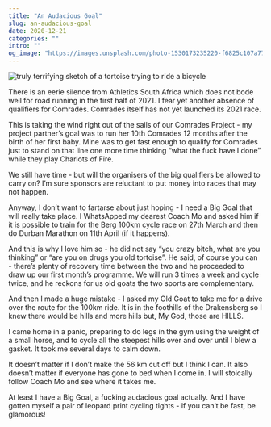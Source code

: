 ```yaml
---
title: "An Audacious Goal"
slug: an-audacious-goal
date: 2020-12-21
categories: ""
intro: ""
og_image: "https://images.unsplash.com/photo-1530173235220-f6825c107a77?ixlib=rb-1.2.1&ixid=MXwxMjA3fDB8MHxwaG90by1wYWdlfHx8fGVufDB8fHw%3D&w=1200&h=630&fit=crop"
---
```


<img src="https://res.cloudinary.com/dy6grlu8z/image/upload/v1608511173/h8tojovnb6icj4rmclp6.jpg" alt="truly terrifying sketch of a tortoise trying to ride a bicycle" />

There is an eerie silence from Athletics South Africa which does not bode well for road running in the first half of 2021. I fear yet another absence of qualifiers for Comrades. Comrades itself has not yet launched its 2021 race.

This is taking the wind right out of the sails of our Comrades Project - my project partner’s goal was to run her 10th Comrades 12 months after the birth of her first baby. Mine was to get fast enough to qualify for Comrades just to stand on that line one more time thinking “what the fuck have I done” while they play Chariots of Fire.

We still have time - but will the organisers of the big qualifiers be allowed to carry on? I’m sure sponsors are reluctant to put money into races that may not happen.

Anyway, I don’t want to fartarse about just hoping - I need a Big Goal that will really take place. I WhatsApped my dearest Coach Mo and asked him if it is possible to train for the Berg 100km cycle race on 27th March and then do Durban Marathon on 11th April (if it happens).

And this is why I love him so - he did not say “you crazy bitch, what are you thinking” or “are you on drugs you old tortoise”. He said, of course you can - there’s plenty of recovery time between the two and he proceeded to draw up our first month’s programme. We will run 3 times a week and cycle twice, and he reckons for us old goats the two sports are complementary.

And then I made a huge mistake - I asked my Old Goat to take me for a drive over the route for the 100km ride. It is in the foothills of the Drakensberg so I knew there would be hills and more hills but, My God, those are HILLS.

I came home in a panic, preparing to do legs in the gym using the weight of a small horse, and to cycle all the steepest hills over and over until I blew a gasket. It took me several days to calm down.

It doesn’t matter if I don’t make the 56 km cut off but I think I can. It also doesn’t matter if everyone has gone to bed when I come in. I will stoically follow Coach Mo and see where it takes me.

At least I have a Big Goal, a fucking audacious goal actually. And I have gotten myself a pair of leopard print cycling tights - if you can’t be fast, be glamorous!

